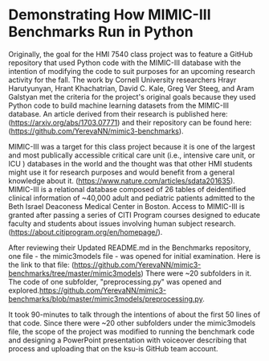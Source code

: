 # Demonstrating How MIMIC-III Benchmarks Run in Python
Originally, the goal for the HMI 7540 class project was to feature a GitHub repository that used Python code with the MIMIC-III database with the intention of modifying the code to suit purposes for an upcoming research activity for the fall. The work by Cornell University researchers Hrayr Harutyunyan, Hrant Khachatrian, David C. Kale, Greg Ver Steeg, and Aram Galstyan met the criteria for the project's original goals because they used Python code to build machine learning datasets from the MIMIC-III database. An article derived from their research is published here: (https://arxiv.org/abs/1703.07771) and their repository can be found here: (https://github.com/YerevaNN/mimic3-benchmarks). 

MIMIC-III was a target for this class project because it is one of the largest and most publically accessible critical care unit (i.e., intensive care unit, or ICU ) databases in the world and the thought was that other HMI students might use it for research purposes and would benefit from a general knowledge about it. (https://www.nature.com/articles/sdata201635). MIMIC-III is a relational database composed of 26 tables of  deidentified clinical information of ~40,000 adult and pediatric patients admitted to the Beth Israel Deaconess Medical Center in Boston.  Access to MIMIC-III is granted after passing a series of CITI Program courses designed to educate faculty and students about issues involving human subject research. (https://about.citiprogram.org/en/homepage/). 

After reviewing their Updated README.md in the Benchmarks repository, one file - the mimic3models file - was opened for initial examination. Here is the link to that file: (https://github.com/YerevaNN/mimic3-benchmarks/tree/master/mimic3models) There were ~20 subfolders in it. The code of one  subfolder, "preprocessing.py" was opened and explored.https://github.com/YerevaNN/mimic3-benchmarks/blob/master/mimic3models/preprocessing.py. 

It took 90-minutes to talk through the intentions of about the first 50 lines of that code. Since there were ~20 other subfolders under the mimic3models file, the scope of the project was modified to  running the benchmark code and designing a PowerPoint presentation with voiceover describing that process and uploading that on the ksu-is GitHub team account.



